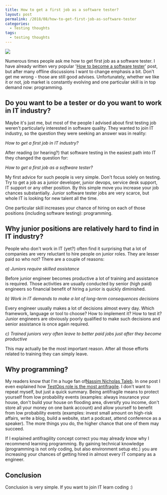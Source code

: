 ```yaml
---
title: How to get a first job as a software tester?
layout: post
permalink: /2018/08/how-to-get-first-job-as-software-tester
categories:
  - Testing thoughts
tags:
  - testing thoughts 
---
```


![](/images/blog/code-944499_1280.jpg)

Numerous times people ask me how to get first job as a software tester. I have already written very popular '[How to become a software tester](https://www.awesome-testing.com/2016/06/how-to-become-software-tester.html)' post, but after many offline discussions I want to change emphasis a bit. Don't get me wrong - those are still good advises. Unfortunately, whether we like it or not, job market is constantly evolving and one particular skill is in top demand now: programming.

## Do you want to be a tester or do you want to work in IT industry?

Maybe it's just me, but most of the people I advised about first testing job weren't particularly interested in software quality. They wanted to join IT industry, so the question they were seeking an answer was in reality:

_How to get a first job in IT industry?_

After reading (or hearing?) that software testing in the easiest path into IT they changed the question for:

_How to get a first job as a software tester?_

My first advice for such people is very simple. Don't focus solely on testing. Try to get a job as a junior developer, junior devops, service desk support, IT support or any other position. By this simple move you increase your job chances substantially. Junior software tester jobs are very scarce, but whole IT is looking for new talent all the time.

One particular skill increases your chance of hiring on each of those positions (including software testing): programming.

## Why junior positions are relatively hard to find in IT industry?

People who don't work in IT (yet?) often find it surprising that a lot of companies are very reluctant to hire people on junior roles. They are lesser paid so who not? There are a couple of reasons:

_a) Juniors require skilled assistance_

Before junior engineer becomes productive a lot of training and assistance is required. Those activities are usually conducted by senior (high paid) engineers so financial benefit of hiring a junior is quickly diminished.  

_b) Work in IT demands to make a lot of long-term consequences decisions_

Every engineer usually makes a lot of decisions almost every day. Which framework, language or tool to choose? How to implement it? How to test it? Junior engineers are obviously poorly qualified to make such decisions and senior assistance is once again required.

_c) Trained juniors very often leave to better paid jobs just after they become productive_

This may actually be the most important reason. After all those efforts related to training they can simply leave.

## Why programming?

My readers know that I'm a huge fan of[Nassim Nicholas Taleb](https://www.amazon.com/Nassim-Nicholas-Taleb/e/B000APVZ7W). In one post I even explained how [TestOps role is the most antifragile](https://www.awesome-testing.com/2018/02/testops-most-antifragile-testing-role.html). I don't want to repeat myself, but just a quick summary. Being antifragile means to protect yourself from low probability events (examples: always insurance your house, don't build your house on flooding area, diversify you income, don't store all your money on one bank account) and allow yourself to benefit from low probability events (examples: invest small amount on high-risk affairs, write a blog, build a website, start a podcast, attend conference as a speaker). The more things you do, the higher chance that one of them may succeed.

If I explained antifragility concept correct you may already know why I recommend learning programming. By gaining technical knowledge (programming is not only coding, but also environment setup etc.) you are increasing your chances of getting hired in almost every IT company as a engineer.

## Conclusion

Conclusion is very simple. If you want to join IT learn coding :)
